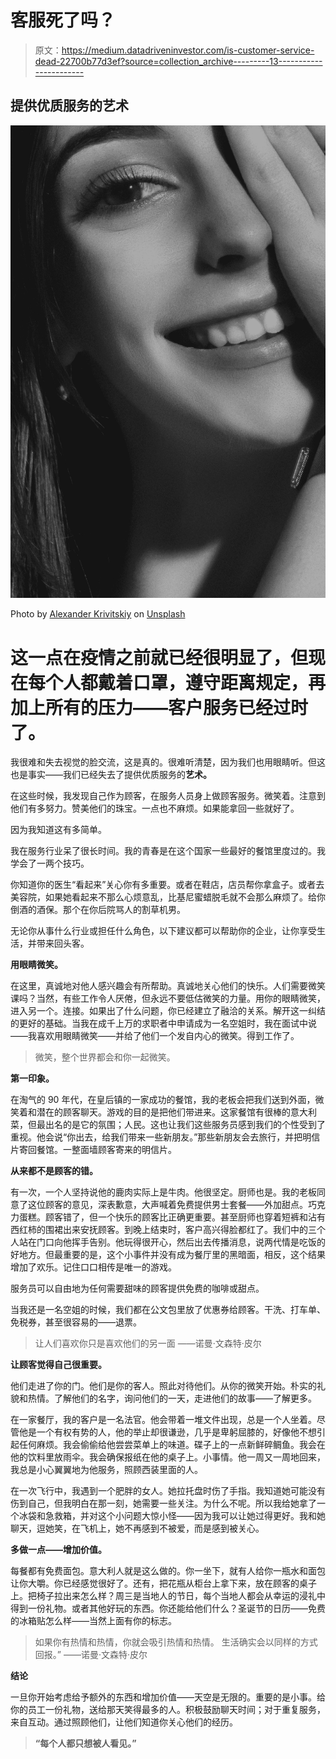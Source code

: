 # 客服死了吗？

> 原文：<https://medium.datadriveninvestor.com/is-customer-service-dead-22700b77d3ef?source=collection_archive---------13----------------------->

## 提供优质服务的艺术

![](img/8392b0645002a75b44ebafdaaf4fafe7.png)

Photo by [Alexander Krivitskiy](https://unsplash.com/@krivitskiy?utm_source=medium&utm_medium=referral) on [Unsplash](https://unsplash.com?utm_source=medium&utm_medium=referral)

# 这一点在疫情之前就已经很明显了，但现在每个人都戴着口罩，遵守距离规定，再加上所有的压力——客户服务已经过时了。

我很难和失去视觉的脸交流，这是真的。很难听清楚，因为我们也用眼睛听。但这也是事实——我们已经失去了提供优质服务的**艺术。**

在这些时候，我发现自己作为顾客，在服务人员身上做顾客服务。微笑着。注意到他们有多努力。赞美他们的珠宝。一点也不麻烦。如果能拿回一些就好了。

因为我知道这有多简单。

我在服务行业呆了很长时间。我的青春是在这个国家一些最好的餐馆里度过的。我学会了一两个技巧。

你知道你的医生“看起来”关心你有多重要。或者在鞋店，店员帮你拿盒子。或者去美容院，如果她看起来不那么心烦意乱，比基尼蜜蜡脱毛就不会那么麻烦了。给你倒酒的酒保。那个在你后院骂人的割草机男。

无论你从事什么行业或担任什么角色，以下建议都可以帮助你的企业，让你享受生活，并带来回头客。

**用眼睛微笑。**

在这里，真诚地对他人感兴趣会有所帮助。真诚地关心他们的快乐。人们需要微笑课吗？当然，有些工作令人厌倦，但永远不要低估微笑的力量。用你的眼睛微笑，进入另一个。连接。如果出了什么问题，你已经建立了融洽的关系。解开这一纠结的更好的基础。当我在成千上万的求职者中申请成为一名空姐时，我在面试中说——我喜欢用眼睛微笑——并给了他们一个发自内心的微笑。得到工作了。

> 微笑，整个世界都会和你一起微笑。

**第一印象。**

在淘气的 90 年代，在皇后镇的一家成功的餐馆，我的老板会把我们送到外面，微笑着和潜在的顾客聊天。游戏的目的是把他们带进来。这家餐馆有很棒的意大利菜，但最出名的是它的氛围；人民。这也让我们这些服务员感到我们的个性受到了重视。他会说“你出去，给我们带来一些新朋友。”那些新朋友会去旅行，并把明信片寄回餐馆。一整面墙顾客寄来的明信片。

**从来都不是顾客的错。**

有一次，一个人坚持说他的鹿肉实际上是牛肉。他很坚定。厨师也是。我的老板同意了这位顾客的意见，深表歉意，大声喊着免费提供男士套餐——外加甜点。巧克力蛋糕。顾客错了，但一个快乐的顾客比正确更重要。甚至厨师也穿着短裤和沾有西红柿的围裙出来安抚顾客。到晚上结束时，客户高兴得脸都红了。我们中的三个人站在门口向他挥手告别。他玩得很开心，然后出去传播消息，说两代情是吃饭的好地方。但最重要的是，这个小事件并没有成为餐厅里的黑暗面，相反，这个结果增加了欢乐。记住口口相传是唯一的游戏。

服务员可以自由地为任何需要甜味的顾客提供免费的咖啡或甜点。

当我还是一名空姐的时候，我们都在公文包里放了优惠券给顾客。干洗、打车单、免税券，甚至很容易的——退票。

> 让人们喜欢你只是喜欢他们的另一面
> ——诺曼·文森特·皮尔

**让顾客觉得自己很重要。**

他们走进了你的门。他们是你的客人。照此对待他们。从你的微笑开始。朴实的礼貌和热情。了解他们的名字，询问他们的一天，走进他们的故事——了解更多。

在一家餐厅，我的客户是一名法官。他会带着一堆文件出现，总是一个人坐着。尽管他是一个有权有势的人，他的举止却很谦逊，几乎是卑躬屈膝的，好像他不想引起任何麻烦。我会偷偷给他尝尝菜单上的味道。碟子上的一点新鲜碎鲷鱼。我会在他的饮料里放雨伞。我会确保报纸在他的桌子上。小事情。他一周又一周地回来，我总是小心翼翼地为他服务，照顾西装里面的人。

在一次飞行中，我遇到一个肥胖的女人。她拉托盘时伤了手指。我知道她可能没有伤到自己，但我明白在那一刻，她需要一些关注。为什么不呢。所以我给她拿了一个冰袋和急救箱，并对这个小问题大惊小怪——因为我可以让她过得更好。我和她聊天，逗她笑，在飞机上，她不再感到不被爱，而是感到被关心。

**多做一点——增加价值。**

每餐都有免费面包。意大利人就是这么做的。你一坐下，就有人给你一瓶水和面包让你大嚼。你已经感觉很好了。还有，把花瓶从柜台上拿下来，放在顾客的桌子上。把椅子拉出来怎么样？周三是当地人的节日，每个当地人都会从幸运的浸礼中得到一份礼物。或者其他好玩的东西。你还能给他们什么？圣诞节的日历——免费的冰箱贴怎么样——当然上面有你的标志。

> 如果你有热情和热情，你就会吸引热情和热情。
> 生活确实会以同样的方式回报。”
> ——诺曼·文森特·皮尔

**结论**

一旦你开始考虑给予额外的东西和增加价值——天空是无限的。重要的是小事。给你的员工一份礼物，送给那天笑得最多的人。积极鼓励聊天时间；对于重复服务，来自互动。通过照顾他们，让他们知道你关心他们的经历。

> **“每个人都只想被人看见。”**
